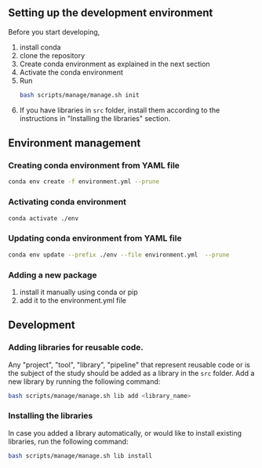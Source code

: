 ## Setting up the development environment
Before you start developing, 
1. install conda
2. clone the repository
3. Create conda environment as explained in the next section
4. Activate the conda environment
5. Run 
    ```bash
    bash scripts/manage/manage.sh init
    ```
6. If you have libraries in `src` folder, install them according to the instructions in "Installing the libraries" section.

## Environment management
### Creating conda environment from YAML file
```bash
conda env create -f environment.yml --prune
```

### Activating conda environment
```bash
conda activate ./env
```

### Updating conda environment from YAML file
```bash
conda env update --prefix ./env --file environment.yml  --prune
```

### Adding a new package
1. install it manually using conda or pip
2. add it to the environment.yml file

## Development

### Adding libraries for reusable code.
Any "project", "tool", "library", "pipeline" that represent reusable code or is the subject of the study should be added as a library in the `src` folder. Add a new library by running the following command:
```bash
bash scripts/manage/manage.sh lib add <library_name>
```

### Installing the libraries
In case you added a library automatically, or would like to install existing libraries, run the following command:
```bash
bash scripts/manage/manage.sh lib install
```
